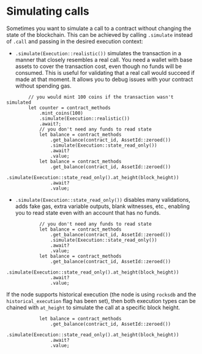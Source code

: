 # Simulating calls

Sometimes you want to simulate a call to a contract without changing the state of the blockchain. This can be achieved by calling `.simulate` instead of `.call` and passing in the desired execution context:

* `.simulate(Execution::realistic())` simulates the transaction in a manner that closely resembles a real call. You need a wallet with base assets to cover the transaction cost, even though no funds will be consumed. This is useful for validating that a real call would succeed if made at that moment. It allows you to debug issues with your contract without spending gas.

```rust,ignore
        // you would mint 100 coins if the transaction wasn't simulated
        let counter = contract_methods
            .mint_coins(100)
            .simulate(Execution::realistic())
            .await?;
            // you don't need any funds to read state
            let balance = contract_methods
                .get_balance(contract_id, AssetId::zeroed())
                .simulate(Execution::state_read_only())
                .await?
                .value;
            let balance = contract_methods
                .get_balance(contract_id, AssetId::zeroed())
                .simulate(Execution::state_read_only().at_height(block_height))
                .await?
                .value;
```

* `.simulate(Execution::state_read_only())` disables many validations, adds fake gas, extra variable outputs, blank witnesses, etc., enabling you to read state even with an account that has no funds.

```rust,ignore
            // you don't need any funds to read state
            let balance = contract_methods
                .get_balance(contract_id, AssetId::zeroed())
                .simulate(Execution::state_read_only())
                .await?
                .value;
            let balance = contract_methods
                .get_balance(contract_id, AssetId::zeroed())
                .simulate(Execution::state_read_only().at_height(block_height))
                .await?
                .value;
```

If the node supports historical execution (the node is using `rocksdb` and the `historical_execution` flag has been set), then both execution types can be chained with `at_height` to simulate the call at a specific block height.

```rust,ignore
            let balance = contract_methods
                .get_balance(contract_id, AssetId::zeroed())
                .simulate(Execution::state_read_only().at_height(block_height))
                .await?
                .value;
```
